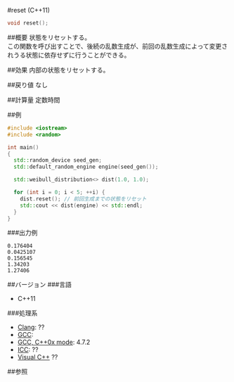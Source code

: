 #reset (C++11)
```cpp
void reset();
```

##概要
状態をリセットする。  
この関数を呼び出すことで、後続の乱数生成が、前回の乱数生成によって変更されうる状態に依存せずに行うことができる。


##効果
内部の状態をリセットする。


##戻り値
なし


##計算量
定数時間


##例
```cpp
#include <iostream>
#include <random>

int main()
{
  std::random_device seed_gen;
  std::default_random_engine engine(seed_gen());

  std::weibull_distribution<> dist(1.0, 1.0);

  for (int i = 0; i < 5; ++i) {
    dist.reset(); // 前回生成までの状態をリセット
    std::cout << dist(engine) << std::endl;
  }
}
```


###出力例
```
0.176404
0.0425107
0.156545
1.34203
1.27406
```

##バージョン
###言語
- C++11

###処理系
- [Clang](/implementation#clang.md): ??
- [GCC](/implementation#gcc.md): 
- [GCC, C++0x mode](/implementation#gcc.md): 4.7.2
- [ICC](/implementation#icc.md): ??
- [Visual C++](/implementation#visual_cpp.md) ??


##参照


